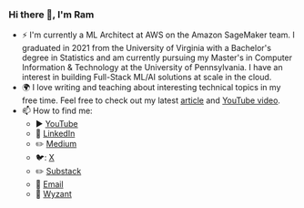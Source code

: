 ### Hi there 👋, I'm Ram

- :zap: I'm currently a ML Architect at AWS on the Amazon SageMaker team. I graduated in 2021 from the University of Virginia with a Bachelor's degree in Statistics and am currently pursuing my Master's in Computer Information & Technology at the University of Pennsylvania. I have an interest in building Full-Stack ML/AI solutions at scale in the cloud.
- :earth_africa: I love writing and teaching about interesting technical topics in my free time. Feel free to check out my latest [article](https://towardsdatascience.com/load-testing-llmperf/) and [YouTube video](https://www.youtube.com/watch?v=BPHKSLR_JfA).
- 📫 How to find me:
  - :arrow_forward: [YouTube](https://www.youtube.com/@RamVegiraju/videos)
  - :office: [LinkedIn](https://www.linkedin.com/in/ram-vegiraju-81272b162/)
  - :pencil2: [Medium](https://ram-vegiraju.medium.com/)
  - 🐦: [X](https://x.com/RamVegiraju)
  - :pencil2: [Substack](https://substack.com/@ramvegiraju)
  - :email: [Email](mailto:ramvegdev@gmail.com?subject=[GitHub]%20Source%20Han%20Sans)
  - 💬 [Wyzant](https://www.wyzant.com/Tutors/VA/Ashburn/9856561)

<!--
**RamVegiraju/RamVegiraju** is a ✨ _special_ ✨ repository because its `README.md` (this file) appears on your GitHub profile.

Here are some ideas to get you started:

- 🔭 I’m currently working on ...
- 🌱 I’m currently learning ...
- 👯 I’m looking to collaborate on ...
- 🤔 I’m looking for help with ...
- 💬 Ask me about ...
- 📫 How to reach me: ...
- 😄 Pronouns: ...
- ⚡ Fun fact: ...


[![Top Langs](https://github-readme-stats.vercel.app/api/top-langs/?username=RamVegiraju)](https://github.com/RamVegiraju/github-readme-stats)
-->
